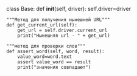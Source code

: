 class Base:
    def __init__(self, driver):
        self.driver=driver





    """Метод для получения нынешней URL"""
    def get_current_url(self):
        get_url = self.driver.current_url
        print("Нынешняя url - " + get_url)

    """метод для проверки слов"""
    def assert_word(self, word, result):
        value_word=word.text
        assert value_word == result
        print("значения совпадают")
